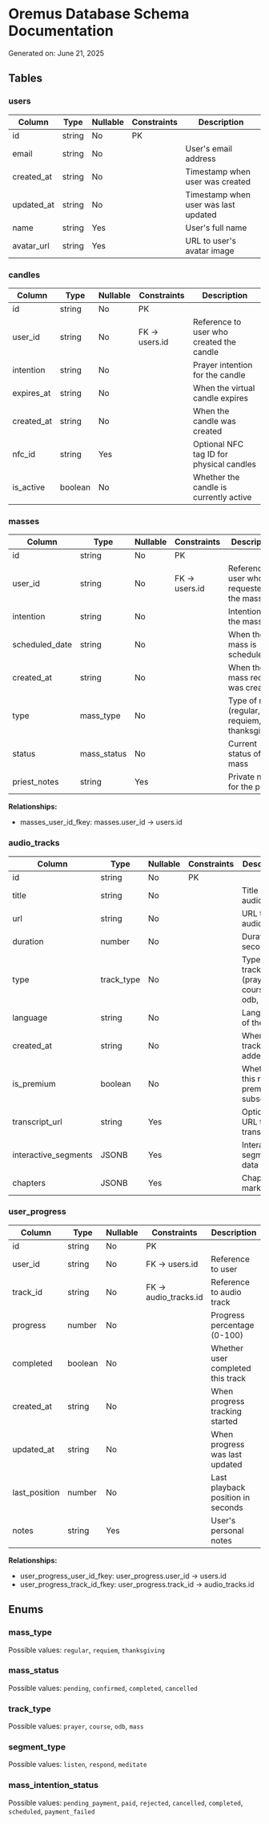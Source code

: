 # Oremus Database Schema Documentation

Generated on: June 21, 2025

## Tables

### users

| Column     | Type   | Nullable | Constraints | Description                          |
| ---------- | ------ | -------- | ----------- | ------------------------------------ |
| id         | string | No       | PK          |                                      |
| email      | string | No       |             | User's email address                 |
| created_at | string | No       |             | Timestamp when user was created      |
| updated_at | string | No       |             | Timestamp when user was last updated |
| name       | string | Yes      |             | User's full name                     |
| avatar_url | string | Yes      |             | URL to user's avatar image           |

### candles

| Column     | Type    | Nullable | Constraints    | Description                              |
| ---------- | ------- | -------- | -------------- | ---------------------------------------- |
| id         | string  | No       | PK             |                                          |
| user_id    | string  | No       | FK -> users.id | Reference to user who created the candle |
| intention  | string  | No       |                | Prayer intention for the candle          |
| expires_at | string  | No       |                | When the virtual candle expires          |
| created_at | string  | No       |                | When the candle was created              |
| nfc_id     | string  | Yes      |                | Optional NFC tag ID for physical candles |
| is_active  | boolean | No       |                | Whether the candle is currently active   |

### masses

| Column         | Type        | Nullable | Constraints    | Description                                   |
| -------------- | ----------- | -------- | -------------- | --------------------------------------------- |
| id             | string      | No       | PK             |                                               |
| user_id        | string      | No       | FK -> users.id | Reference to user who requested the mass      |
| intention      | string      | No       |                | Intention for the mass                        |
| scheduled_date | string      | No       |                | When the mass is scheduled                    |
| created_at     | string      | No       |                | When the mass request was created             |
| type           | mass_type   | No       |                | Type of mass (regular, requiem, thanksgiving) |
| status         | mass_status | No       |                | Current status of the mass                    |
| priest_notes   | string      | Yes      |                | Private notes for the priest                  |

**Relationships:**

- masses_user_id_fkey: masses.user_id -> users.id

### audio_tracks

| Column               | Type       | Nullable | Constraints | Description                                |
| -------------------- | ---------- | -------- | ----------- | ------------------------------------------ |
| id                   | string     | No       | PK          |                                            |
| title                | string     | No       |             | Title of the audio track                   |
| url                  | string     | No       |             | URL to the audio file                      |
| duration             | number     | No       |             | Duration in seconds                        |
| type                 | track_type | No       |             | Type of track (prayer, course, odb, mass)  |
| language             | string     | No       |             | Language of the audio                      |
| created_at           | string     | No       |             | When the track was added                   |
| is_premium           | boolean    | No       |             | Whether this requires premium subscription |
| transcript_url       | string     | Yes      |             | Optional URL to transcript                 |
| interactive_segments | JSONB      | Yes      |             | Interactive segments data                  |
| chapters             | JSONB      | Yes      |             | Chapter markers                            |

### user_progress

| Column        | Type    | Nullable | Constraints           | Description                       |
| ------------- | ------- | -------- | --------------------- | --------------------------------- |
| id            | string  | No       | PK                    |                                   |
| user_id       | string  | No       | FK -> users.id        | Reference to user                 |
| track_id      | string  | No       | FK -> audio_tracks.id | Reference to audio track          |
| progress      | number  | No       |                       | Progress percentage (0-100)       |
| completed     | boolean | No       |                       | Whether user completed this track |
| created_at    | string  | No       |                       | When progress tracking started    |
| updated_at    | string  | No       |                       | When progress was last updated    |
| last_position | number  | No       |                       | Last playback position in seconds |
| notes         | string  | Yes      |                       | User's personal notes             |

**Relationships:**

- user_progress_user_id_fkey: user_progress.user_id -> users.id
- user_progress_track_id_fkey: user_progress.track_id -> audio_tracks.id

## Enums

### mass_type

Possible values: `regular`, `requiem`, `thanksgiving`

### mass_status

Possible values: `pending`, `confirmed`, `completed`, `cancelled`

### track_type

Possible values: `prayer`, `course`, `odb`, `mass`

### segment_type

Possible values: `listen`, `respond`, `meditate`

### mass_intention_status

Possible values: `pending_payment`, `paid`, `rejected`, `cancelled`, `completed`, `scheduled`, `payment_failed`
